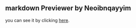 ## markdown Previewer by Neoibnqayyim
you can see it by clicking [here](https://neoibnqayyim.github.io/Markdown-Preveiwer-By-Neoibnqayyim/).